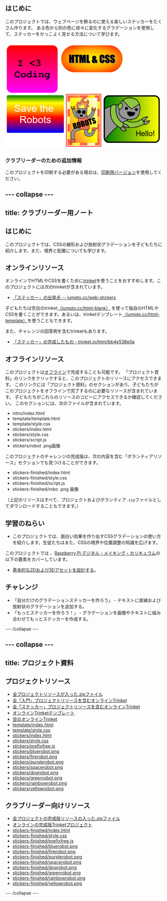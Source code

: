 ## はじめに

このプロジェクトでは、ウェブページを飾るのに使える楽しいステッカーをたくさん作ります。 ある色から別の色に徐々に変化するグラデーションを使用して、ステッカーをかっこよく見せる方法について学びます。

![スクリーンショット](images/stickers-finished.png)

### クラブリーダーのための追加情報

このプロジェクトを印刷する必要がある場合は、[印刷用バージョン](https://projects.raspberrypi.org/en/projects/stickers/print)を使用してください。

## \--- collapse \---

## title: クラブリーダー用ノート

## はじめに

このプロジェクトでは、CSSの線形および放射状グラデーションを子どもたちに紹介します。また、境界と配置についても学びます。

## オンラインリソース

オンラインでHTMLやCSSを書くために[trinket](https://trinket.io/)を使うことをおすすめします。このプロジェクトには次のtrinketが含まれています。

* [「ステッカー」の出発点 -- jumpto.cc/web-stickers](http://jumpto.cc/web-stickers)

子どもたちは空白のtrinket[（jumpto.cc/html-blank）](http://jumpto.cc/html-blank) を使って独自のHTMLやCSSを書くことができます。あるいは、trinketテンプレート[（jumpto.cc/html-template）](http://jumpto.cc/html-template)を使うこともできます。

また、チャレンジの回答例を含むtrinketもあります。

* [「ステッカー」の完成したもの - trinket.io/html/bb4e538e0a](https://trinket.io/html/bb4e538e0a)

## オフラインリソース

このプロジェクトは[オフライン](https://rpf.io/html-offline)で完成することも可能です。 「プロジェクト資料」のリンクをクリックすると、このプロジェクトのリソースにアクセスできます。 このリンクには「プロジェクト資料」のセクションがあり、子どもたちがこのプロジェクトをオフラインで完了するのに必要なリソースが含まれています。 子どもたちがこれらのリソースのコピーにアクセスできるか確認してください。 このセクションには、次のファイルが含まれています。

* intro/index.html
* template/template.html
* template/style.css
* stickers/index.html
* stickers/style.css
* stickers/script.js
* stickers/robot .png画像

このプロジェクトのチャレンジの完成版は、次の内容を含む「ボランティアリソース」セクションでも見つけることができます。

* stickers-finished/index.html
* stickers-finished/style.css
* stickers-finished/script.js
* stickers-finished/robo .png 画像

（上記のリソースはすべて、プロジェクトおよびボランティア`.zip`ファイルとしてダウンロードすることもできます。）

## 学習のねらい

* このプロジェクトでは、面白い効果を作り出すCSSグラデーションの使い方を紹介します。生徒たちはまた、CSSの境界や位置調整の知識を広げます。 

このプロジェクトでは 、[Raspberry Pi デジタル・メイキング・カリキュラム](https://rpf.io/curriculum)の以下の要素をカバーしています。

* [基本的な2Dおよび3Dアセットを設計する](https://www.raspberrypi.org/curriculum/design/creator)。

## チャレンジ

* 「自分だけのグラデーションステッカーを作ろう」 - テキストに直線および放射状のグラデーションを追加する。
* 「もっとステッカーを作ろう！」 - グラデーションを画像やテキストに組み合わせてもっとステッカーを作成する。

\--- /collapse \---

## \--- collapse \---

## title: プロジェクト資料

## プロジェクトリソース

* [全プロジェクトリソースが入った.zipファイル](https://rpf.io/p/en/stickers-go)
* [全「入門」プロジェクトリソースを含むオンラインTrinket](http://jumpto.cc/web-intro)
* [全「ステッカー」プロジェクトリソースを含むオンラインTrinket](http://jumpto.cc/web-stickers)
* [オンラインTrinketテンプレート](http://jumpto.cc/trinket-template)
* [空のオンラインTrinket](http://jumpto.cc/trinket-blank)
* [template/index.html](resources/template-index.html)
* [template/style.css](resources/template-style.css)
* [stickers/index.html](resources/stickers-index.html)
* [stickers/style.css](resources/stickers-style.css)
* [stickers/prefixfree.js](resources/stickers-prefixfree.js)
* [stickers/bluerobot.png](resources/stickers-bluerobot.png)
* [stickers/firerobot.png](resources/stickers-firerobot.png)
* [stickers/purplerobot.png](resources/stickers-purplerobot.png)
* [stickers/spacerobot.png](resources/stickers-spacerobot.png)
* [stickers/dogrobot.png](resources/stickers-dogrobot.png)
* [stickers/greenrobot.png](resources/stickers-greenrobot.png)
* [stickers/rainbowrobot.png](resources/stickers-rainbowrobot.png)
* [stickers/yellowrobot.png](resources/stickers-yellowrobot.png)

## クラブリーダー向けリソース

* [全プロジェクトの完成版リソースの入った.zipファイル](https://rpf.io/p/en/stickers-go)
* [オンラインの完成版Trinketプロジェクト](https://trinket.io/html/bb4e538e0a)
* [stickers-finished/index.html](resources/stickers-finished-index.html)
* [stickers-finished/style.css](resources/stickers-finished-style.css)
* [stickers-finished/prefixfree.js](resources/stickers-finished-prefixfree.js)
* [stickers-finished/bluerobot.png](resources/stickers-finished-bluerobot.png)
* [stickers-finished/firerobot.png](resources/stickers-finished-firerobot.png)
* [stickers-finished/purplerobot.png](resources/stickers-finished-purplerobot.png)
* [stickers-finished/spacerobot.png](resources/stickers-finished-spacerobot.png)
* [stickers-finished/dogrobot.png](resources/stickers-finished-dogrobot.png)
* [stickers-finished/greenrobot.png](resources/stickers-finished-greenrobot.png)
* [stickers-finished/rainbowrobot.png](resources/stickers-finished-rainbowrobot.png)
* [stickers-finished/yellowrobot.png](resources/stickers-finished-yellowrobot.png)

\--- /collapse \---